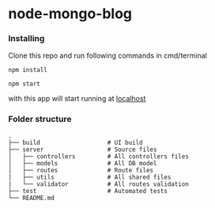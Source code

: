 # node-mongo-blog

### Installing
Clone this repo and run following commands in cmd/terminal
```
npm install

npm start
```
with this app will start running at [localhost](http://localhost:8000/)


### Folder structure

    .
    ├── build                   # UI build
    ├── server                  # Source files 
    │   ├── controllers         # All controllers files 
    │   ├── models              # All DB model
    │   ├── routes              # Route files
    |   ├── utils               # All shared files
    |   └── validator           # All routes validation
    ├── test                    # Automated tests 
    └── README.md

